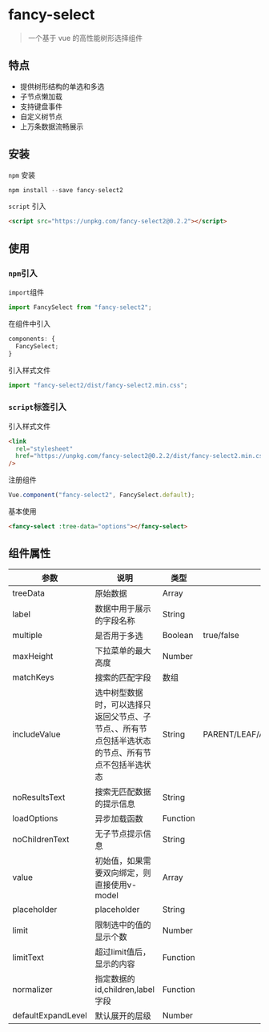 # fancy-select

> 一个基于 vue 的高性能树形选择组件

## 特点

- 提供树形结构的单选和多选
- 子节点懒加载
- 支持键盘事件
- 自定义树节点
- 上万条数据流畅展示

## 安装

`npm` 安装

```js
npm install --save fancy-select2
```

`script` 引入

```html
<script src="https://unpkg.com/fancy-select2@0.2.2"></script>
```

## 使用

### `npm`引入

`import`组件

```js
import FancySelect from "fancy-select2";
```

在组件中引入

```js
components: {
  FancySelect;
}
```

引入样式文件

```js
import "fancy-select2/dist/fancy-select2.min.css";
```

### `script`标签引入

引入样式文件

```html
<link
  rel="stylesheet"
  href="https://unpkg.com/fancy-select2@0.2.2/dist/fancy-select2.min.css"
/>
```

注册组件

```js
Vue.component("fancy-select2", FancySelect.default);
```

基本使用

```html
<fancy-select :tree-data="options"></fancy-select>
```

## 组件属性

| 参数               | 说明                                                         | 类型     | 可选值                                 | 默认值                                                       |
| ------------------ | ------------------------------------------------------------ | -------- | -------------------------------------- | ------------------------------------------------------------ |
| treeData           | 原始数据                                                     | Array    |                                        | null                                                         |
| label              | 数据中用于展示的字段名称                                     | String   |                                        | label                                                        |
| multiple           | 是否用于多选                                                 | Boolean  | true/false                             | true                                                         |
| maxHeight          | 下拉菜单的最大高度                                           | Number   |                                        | 300                                                          |
| matchKeys          | 搜索的匹配字段                                               | 数组     |                                        | ['label']                                                    |
| includeValue       | 选中树型数据时，可以选择只返回父节点、子节点、、所有节点包括半选状态的节点、所有节点不包括半选状态 | String   | PARENT/LEAF/ALL/ALL_WITH_INDETERMINATE | PARENT                                                       |
| noResultsText      | 搜索无匹配数据的提示信息                                     | String   |                                        | 暂无数据                                                     |
| loadOptions        | 异步加载函数                                                 | Function |                                        |                                                              |
| noChildrenText     | 无子节点提示信息                                             | String   |                                        | 暂无子节点                                                   |
| value              | 初始值，如果需要双向绑定，则直接使用v-model                  | Array    |                                        | null                                                         |
| placeholder        | placeholder                                                  | String   |                                        | 请选择数据...                                                |
| limit              | 限制选中的值的显示个数                                       | Number   |                                        | Infinity                                                     |
| limitText          | 超过limit值后，显示的内容                                    | Function |                                        | function limitTextDefault(count) {return `+ ${count}`}       |
| normalizer         | 指定数据的id,children,label字段                              | Function |                                        | function(node){return{id:node.id,label:node.label,children:node.children}} |
| defaultExpandLevel | 默认展开的层级                                               | Number   |                                        | 0                                                            |